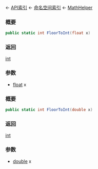 ← [API索引](Api-Index) ← [命名空间索引](Namespace-Index) ← [MathHelper](VRageMath.MathHelper)

### 概要

```csharp
public static int FloorToInt(float x)
```

### 返回

[int](https://docs.microsoft.com/en-us/dotnet/api/System.Int32?view=netframework-4.6)

### 参数

* [float](https://docs.microsoft.com/en-us/dotnet/api/System.Single?view=netframework-4.6) x
### 概要

```csharp
public static int FloorToInt(double x)
```

### 返回

[int](https://docs.microsoft.com/en-us/dotnet/api/System.Int32?view=netframework-4.6)

### 参数

* [double](https://docs.microsoft.com/en-us/dotnet/api/System.Double?view=netframework-4.6) x
